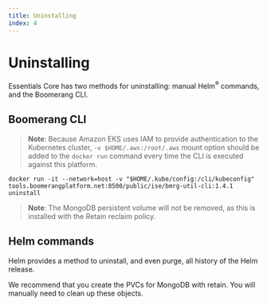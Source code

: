 ```yaml
---
title: Uninstalling
index: 4
---
```


# Uninstalling

Essentials Core has two methods for uninstalling: manual Helm<sup>®</sup> commands, and the Boomerang CLI.

## Boomerang CLI

> **Note**: Because Amazon EKS uses IAM to provide authentication to the Kubernetes cluster, `-v $HOME/.aws:/root/.aws` mount option should be added to the `docker run` command every time the CLI is executed against this platform.

```
docker run -it --network=host -v "$HOME/.kube/config:/cli/kubeconfig" tools.boomerangplatform.net:8500/public/ise/bmrg-util-cli:1.4.1 uninstall
```

>**Note**: The MongoDB persistent volume will not be removed, as this is installed with the Retain reclaim policy.

## Helm commands

Helm provides a method to uninstall, and even purge, all history of the Helm release.

We recommend that you create the PVCs for MongoDB with retain. You will manually need to clean up these objects.